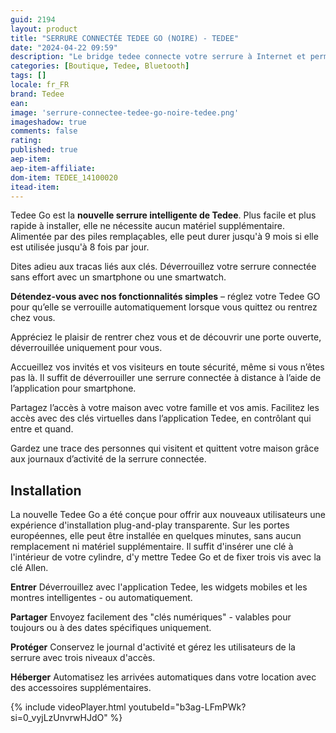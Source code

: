 ```yaml
---
guid: 2194
layout: product 
title: "SERRURE CONNECTÉE TEDEE GO (NOIRE) - TEDEE"
date: "2024-04-22 09:59"
description: "Le bridge tedee connecte votre serrure à Internet et permet des fonctions avancées à distance."
categories: [Boutique, Tedee, Bluetooth]
tags: []
locale: fr_FR
brand: Tedee
ean: 
image: 'serrure-connectee-tedee-go-noire-tedee.png'
imageshadow: true
comments: false
rating:  
published: true
aep-item: 
aep-item-affiliate: 
dom-item: TEDEE_14100020
itead-item: 
---
```


Tedee Go est la **nouvelle serrure intelligente de Tedee**. Plus facile et plus rapide à installer, elle ne nécessite aucun matériel supplémentaire. Alimentée par des piles remplaçables, elle peut durer jusqu'à 9 mois si elle est utilisée jusqu'à 8 fois par jour.

Dites adieu aux tracas liés aux clés. Déverrouillez votre serrure connectée sans effort avec un smartphone ou une smartwatch.

**Détendez-vous avec nos fonctionnalités simples** – réglez votre Tedee GO pour qu’elle se verrouille automatiquement lorsque vous quittez ou rentrez chez vous.

Appréciez le plaisir de rentrer chez vous et de découvrir une porte ouverte, déverrouillée uniquement pour vous.

Accueillez vos invités et vos visiteurs en toute sécurité, même si vous n’êtes pas là. Il suffit de déverrouiller une serrure connectée à distance à l’aide de l’application pour smartphone.

Partagez l’accès à votre maison avec votre famille et vos amis. Facilitez les accès avec des clés virtuelles dans l’application Tedee, en contrôlant qui entre et quand.

Gardez une trace des personnes qui visitent et quittent votre maison grâce aux journaux d’activité de la serrure connectée.

## Installation

La nouvelle Tedee Go a été conçue pour offrir aux nouveaux utilisateurs une expérience d'installation plug-and-play transparente. Sur les portes européennes, elle peut être installée en quelques minutes, sans aucun remplacement ni matériel supplémentaire. Il suffit d'insérer une clé à l'intérieur de votre cylindre, d'y mettre Tedee Go et de fixer trois vis avec la clé Allen.

**Entrer**
Déverrouillez avec l'application Tedee, les widgets mobiles et les montres intelligentes - ou automatiquement.

**Partager**
Envoyez facilement des "clés numériques" - valables pour toujours ou à des dates spécifiques uniquement.

**Protéger**
Conservez le journal d'activité et gérez les utilisateurs de la serrure avec trois niveaux d'accès.

**Héberger**
Automatisez les arrivées automatiques dans votre location avec des accessoires supplémentaires.

{% include videoPlayer.html youtubeId="b3ag-LFmPWk?si=0_vyjLzUnvrwHJdO" %}